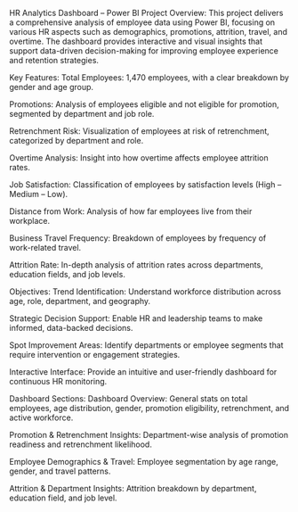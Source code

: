 HR Analytics Dashboard – Power BI Project
Overview:
This project delivers a comprehensive analysis of employee data using Power BI, focusing on various HR aspects such as demographics, promotions, attrition, travel, and overtime. The dashboard provides interactive and visual insights that support data-driven decision-making for improving employee experience and retention strategies.

Key Features:
Total Employees: 1,470 employees, with a clear breakdown by gender and age group.

Promotions: Analysis of employees eligible and not eligible for promotion, segmented by department and job role.

Retrenchment Risk: Visualization of employees at risk of retrenchment, categorized by department and role.

Overtime Analysis: Insight into how overtime affects employee attrition rates.

Job Satisfaction: Classification of employees by satisfaction levels (High – Medium – Low).

Distance from Work: Analysis of how far employees live from their workplace.

Business Travel Frequency: Breakdown of employees by frequency of work-related travel.

Attrition Rate: In-depth analysis of attrition rates across departments, education fields, and job levels.

Objectives:
Trend Identification: Understand workforce distribution across age, role, department, and geography.

Strategic Decision Support: Enable HR and leadership teams to make informed, data-backed decisions.

Spot Improvement Areas: Identify departments or employee segments that require intervention or engagement strategies.

Interactive Interface: Provide an intuitive and user-friendly dashboard for continuous HR monitoring.

Dashboard Sections:
Dashboard Overview: General stats on total employees, age distribution, gender, promotion eligibility, retrenchment, and active workforce.

Promotion & Retrenchment Insights: Department-wise analysis of promotion readiness and retrenchment likelihood.

Employee Demographics & Travel: Employee segmentation by age range, gender, and travel patterns.

Attrition & Department Insights: Attrition breakdown by department, education field, and job level.
